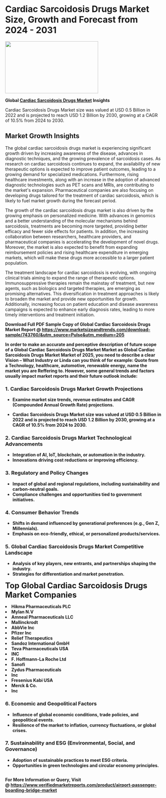 <H1>Cardiac Sarcoidosis Drugs Market Size, Growth and Forecast from 2024 - 2031</H1><img class="aligncenter size-medium wp-image-584254" src="https://thirdeyenews.in/wp-content/uploads/2024/09/Global-Market-Research-300x168.jpeg" alt="" width="300" height="168" /><p><strong>Global&nbsp;<a href="https://www.marketsizeandtrends.com/download-sample/743760/&amp;utm_source=Pulse&amp;utm_medium=205">Cardiac Sarcoidosis Drugs Market</a> Insights</strong></p><p>Cardiac Sarcoidosis Drugs Market size was valued at USD 0.5 Billion in 2022 and is projected to reach USD 1.2 Billion by 2030, growing at a CAGR of 10.5% from 2024 to 2030.</p><p><h2>Market Growth Insights</h2> <p>The global cardiac sarcoidosis drugs market is experiencing significant growth driven by increasing awareness of the disease, advances in diagnostic techniques, and the growing prevalence of sarcoidosis cases. As research on cardiac sarcoidosis continues to expand, the availability of new therapeutic options is expected to improve patient outcomes, leading to a growing demand for specialized medications. Furthermore, rising healthcare investments, along with an increase in the adoption of advanced diagnostic technologies such as PET scans and MRIs, are contributing to the market's expansion. Pharmaceutical companies are also focusing on developing drugs tailored for the treatment of cardiac sarcoidosis, which is likely to fuel market growth during the forecast period.</p> <p><strong></strong></p> <p>The growth of the cardiac sarcoidosis drugs market is also driven by the growing emphasis on personalized medicine. With advances in genomics and a better understanding of the molecular mechanisms behind sarcoidosis, treatments are becoming more targeted, providing better efficacy and fewer side effects for patients. In addition, the increasing collaboration between researchers, healthcare providers, and pharmaceutical companies is accelerating the development of novel drugs. Moreover, the market is also expected to benefit from expanding reimbursement policies and rising healthcare expenditure in emerging markets, which will make these drugs more accessible to a larger patient population.</p> <p>The treatment landscape for cardiac sarcoidosis is evolving, with ongoing clinical trials aiming to expand the range of therapeutic options. Immunosuppressive therapies remain the mainstay of treatment, but new agents, such as biologics and targeted therapies, are emerging as promising alternatives. This diversification in treatment approaches is likely to broaden the market and provide new opportunities for growth. Additionally, increasing focus on patient education and disease awareness campaigns is expected to enhance early diagnosis rates, leading to more timely interventions and treatment initiation.</p> <p><strong></p><p><span class=""><strong>Download Full PDF Sample Copy of Global Cardiac Sarcoidosis Drugs Market Report</strong> @ <a href="https://www.marketsizeandtrends.com/download-sample/743760/&amp;utm_source=Pulse&amp;utm_medium=205" target="_blank">https://www.marketsizeandtrends.com/download-sample/743760/&amp;utm_source=Pulse&amp;utm_medium=205</a></span></p><p>In order to make an accurate and perceptive description of future scope of a Global&nbsp;Cardiac Sarcoidosis Drugs Market Market as Global&nbsp;Cardiac Sarcoidosis Drugs Market Market of 2025, you need to describe a clear Vision &ndash; What Industry or Linda can you think of for example: Quote from a Technology, healthcare, automotive, renewable energy, name the market you are Reffering to. However, some general trends and factors usually impact market reports and their future outlook include:</p><h3>1.&nbsp;<strong>Cardiac Sarcoidosis Drugs Market Growth Projections</strong></h3><ul><li>Examine market size trends, revenue estimates and CAGR (Compounded Annual Growth Rate) projections.</li><li><p>Cardiac Sarcoidosis Drugs Market size was valued at USD 0.5 Billion in 2022 and is projected to reach USD 1.2 Billion by 2030, growing at a CAGR of 10.5% from 2024 to 2030.</p></li></ul><h3>2.&nbsp;<strong>Cardiac Sarcoidosis Drugs Market Technological Advancements</strong></h3><ul><li>Integration of AI, IoT, blockchain, or automation in the industry.</li><li>Innovations driving cost reductions or improving efficiency.</li></ul><h3>3.&nbsp;<strong>Regulatory and Policy Changes</strong></h3><ul><li>Impact of global and regional regulations, including sustainability and carbon-neutral goals.</li><li>Compliance challenges and opportunities tied to government initiatives.</li></ul><h3>4.&nbsp;<strong>Consumer Behavior Trends</strong></h3><ul><li>Shifts in demand influenced by generational preferences (e.g., Gen Z, Millennials).</li><li>Emphasis on eco-friendly, ethical, or personalized products/services.</li></ul><h3>5.&nbsp;<strong>Global Cardiac Sarcoidosis Drugs Market Competitive Landscape</strong></h3><ul><li>Analysis of key players, new entrants, and partnerships shaping the industry.</li><li>Strategies for differentiation and market penetration.</li></ul><p data-pm-slice="1 1 []"><span style="color: inherit; font-family: inherit; font-size: 25px;">Top Global Cardiac Sarcoidosis Drugs Market Companies</span></p><div class="" data-test-id=""><p><li>Hikma Pharmaceuticals PLC</li><li> Mylan N.V</li><li> Amneal Pharmaceuticals LLC</li><li> Mallinckrodt</li><li> AbbVie Inc</li><li> Pfizer Inc</li><li> Relief Therapeutics</li><li> Sandoz International GmbH</li><li> Teva Pharmaceuticals USA</li><li> INC</li><li> F. Hoffmann-La Roche Ltd</li><li> Sanofi</li><li> Zydus Pharmaceuticals</li><li> Inc</li><li> Fresenius Kabi USA</li><li> Merck & Co.</li><li> Inc</li></p></div><h3>6.&nbsp;<strong>Economic and Geopolitical Factors</strong></h3><ul><li>Influence of global economic conditions, trade policies, and geopolitical events.</li><li>Resilience of the market to inflation, currency fluctuations, or global crises.</li></ul><h3>7.&nbsp;<strong>Sustainability and ESG (Environmental, Social, and Governance)</strong></h3><ul><li>Adoption of sustainable practices to meet ESG criteria.</li><li>Opportunities in green technologies and circular economy principles.</li></ul><h2><strong style="font-size: 14px;">For More Information or Query, Visit @&nbsp;</strong><a style="background-color: #ffffff; font-size: 14px;" href="https://www.marketsizeandtrends.com/report/cardiac-sarcoidosis-drugs-market/" target="_blank">https://www.verifiedmarketreports.com/product/airport-passenger-boarding-bridge-market</a></h2>
